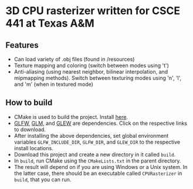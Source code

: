 # 3D CPU rasterizer written for CSCE 441 at Texas A&M
## Features
* Can load variety of .obj files (found in /resources)
* Texture mapping and coloring (switch between modes using 't')
* Anti-aliasing (using nearest neighbor, bilinear interpolation, and mipmapping methods). Switch between texturing modes using 'n', 'l', and 'm' (when in textured mode)

## How to build
* CMake is used to build the project. Install [here](https://cmake.org/).
* [GLFW](https://www.glfw.org/), [GLM](https://glm.g-truc.net/0.9.9/index.html), and [GLEW](http://glew.sourceforge.net/) are dependencies. Click on the respective links to download.
* After installing the above dependencies, set global environment variables ```GLFW_INCLUDE_DIR```, ```GLFW_DIR```, and ```GLEW_DIR``` to the respective install locations.
* Download this project and create a new directory in it called ```build```. 
* In ```build```, run CMake using the ```CMakeLists.txt``` in the parent directory.
* The result will depend on if you are using Windows or a Unix system. In the latter case, there should be an executable called ```CPURasterizer``` in ```build```, that you can run. 

